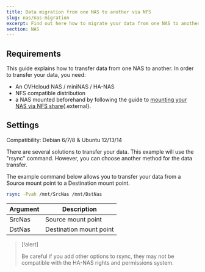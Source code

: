 ```yaml
---
title: Data migration from one NAS to another via NFS
slug: nas/nas-migration
excerpt: Find out here how to migrate your data from one NAS to another via NFS.
section: NAS
---
```



## Requirements

This guide explains how to transfer data from one NAS to another. In order to transfer your data, you need:

- An OVHcloud NAS / miniNAS / HA-NAS
- NFS compatible distribution
- a NAS mounted beforehand by following the guide to [mounting your NAS via NFS share](https://docs.ovh.com/ca/en/storage/nas-nfs/){.external}.


## Settings

Compatibility: Debian 6/7/8 & Ubuntu 12/13/14


There are several solutions to transfer your data. This example will use the "rsync" command. However, you can choose another method for the data transfer.

The example command below allows you to transfer your data from a Source mount point to a Destination mount point.

```sh
rsync -Pvah /mnt/SrcNas /mnt/DstNas
```

|Argument|Description|
|---|---|
|SrcNas|Source mount point|
|DstNas|Destination mount point|

> [!alert]
>
> Be careful if you add other options to rsync, they may not be compatible with the HA-NAS rights and permissions system.
>
